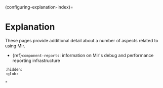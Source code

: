 (configuring-explanation-index)=

# Explanation

These pages provide additional detail about a number of aspects related to using Mir.

- {ref}`component-reports`: information on Mir's debug and performance reporting infrastructure

```{toctree}
:hidden:
:glob:

*
```
